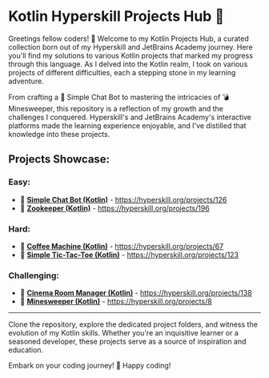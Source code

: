 # Kotlin Hyperskill Projects Hub 🚀

Greetings fellow coders! 👋 Welcome to my Kotlin Projects Hub, a curated collection born out of my Hyperskill and JetBrains Academy journey. Here you'll find my solutions to various Kotlin projects that marked my progress through this language. As I delved into the Kotlin realm, I took on various projects of different difficulties, each a stepping stone in my learning adventure.

From crafting a 🌱 Simple Chat Bot to mastering the intricacies of 💣 Minesweeper, this repository is a reflection of my growth and the challenges I conquered. Hyperskill's and JetBrains Academy's interactive platforms made the learning experience enjoyable, and I've distilled that knowledge into these projects.

## Projects Showcase:

### Easy:

-  🌱 [**Simple Chat Bot (Kotlin)**](<https://github.com/ivant0110/kotlin-hyperskill-projects/tree/master/kotlin/Simple%20Chat%20Bot%20(Kotlin)>) - https://hyperskill.org/projects/126
-  🌱 [**Zookeeper (Kotlin)**](<https://github.com/ivant0110/kotlin-hyperskill-projects/tree/master/kotlin/Zookeper%20(Kotlin)>) - https://hyperskill.org/projects/196

### Hard:

-  💪 [**Coffee Machine (Kotlin)**](<https://github.com/ivant0110/kotlin-hyperskill-projects/tree/master/kotlin/Coffee%20Machine%20(Kotlin)>) - https://hyperskill.org/projects/67
-  💪 [**Simple Tic-Tac-Toe (Kotlin)**](<https://github.com/ivant0110/kotlin-hyperskill-projects/tree/master/kotlin/Simple%20Tic-Tac-Toe%20(Kotlin)>) - https://hyperskill.org/projects/123

### Challenging:

-  🚀 [**Cinema Room Manager (Kotlin)**](<https://github.com/ivant0110/kotlin-hyperskill-projects/tree/master/kotlin/Cinema%20Room%20Manager%20(Kotlin)>) - https://hyperskill.org/projects/138
-  🚀 [**Minesweeper (Kotlin)**](<https://github.com/ivant0110/kotlin-hyperskill-projects/tree/master/kotlin/Minesweeper%20(Kotlin)>) - https://hyperskill.org/projects/8

---

Clone the repository, explore the dedicated project folders, and witness the evolution of my Kotlin skills. Whether you're an inquisitive learner or a seasoned developer, these projects serve as a source of inspiration and education.

Embark on your coding journey! 🚀 Happy coding!
